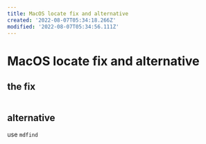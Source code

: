 ```yaml
---
title: MacOS locate fix and alternative
created: '2022-08-07T05:34:18.266Z'
modified: '2022-08-07T05:34:56.111Z'
---
```


# MacOS locate fix and alternative

## the fix

```bash

```

## alternative

use `mdfind`
